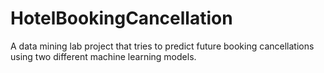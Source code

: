 # HotelBookingCancellation
A data mining lab project that tries to predict future booking cancellations using two different machine learning models.
